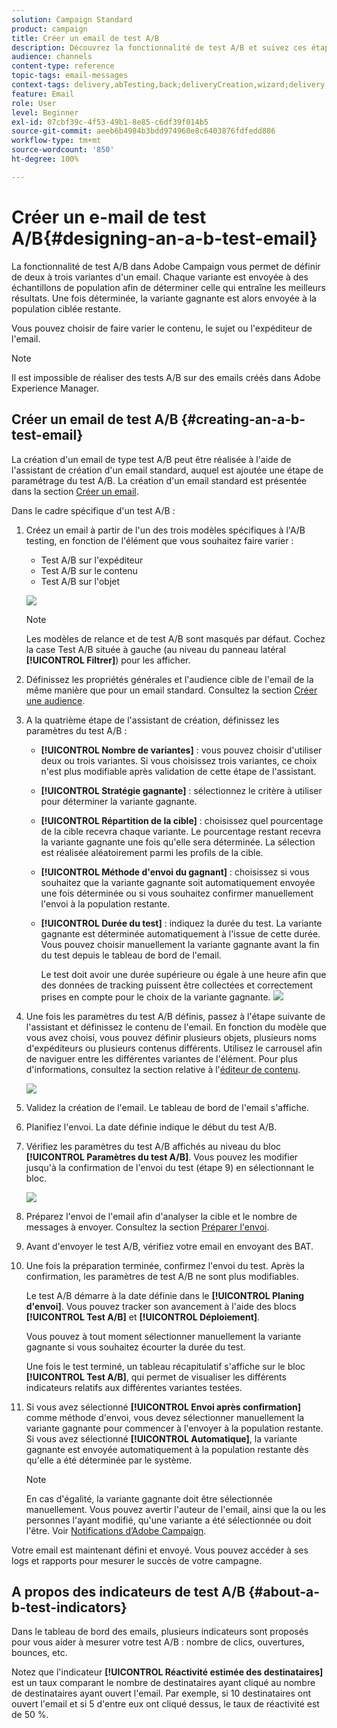 ```yaml
---
solution: Campaign Standard
product: campaign
title: Créer un email de test A/B
description: Découvrez la fonctionnalité de test A/B et suivez ces étapes pour créer un email depuis un modèle de test A/B dans Adobe Campaign.
audience: channels
content-type: reference
topic-tags: email-messages
context-tags: delivery,abTesting,back;deliveryCreation,wizard;delivery,main
feature: Email
role: User
level: Beginner
exl-id: 07cbf39c-4f53-49b1-8e85-c6df39f014b5
source-git-commit: aeeb6b4984b3bdd974960e8c6403876fdfedd886
workflow-type: tm+mt
source-wordcount: '850'
ht-degree: 100%

---
```


# Créer un e-mail de test A/B{#designing-an-a-b-test-email}

La fonctionnalité de test A/B dans Adobe Campaign vous permet de définir de deux à trois variantes d&#39;un email. Chaque variante est envoyée à des échantillons de population afin de déterminer celle qui entraîne les meilleurs résultats. Une fois déterminée, la variante gagnante est alors envoyée à la population ciblée restante.

Vous pouvez choisir de faire varier le contenu, le sujet ou l&#39;expéditeur de l&#39;email.

>[!NOTE]
>
>Il est impossible de réaliser des tests A/B sur des emails créés dans Adobe Experience Manager.

## Créer un email de test A/B       {#creating-an-a-b-test-email}

La création d&#39;un email de type test A/B peut être réalisée à l&#39;aide de l&#39;assistant de création d&#39;un email standard, auquel est ajoutée une étape de paramétrage du test A/B. La création d&#39;un email standard est présentée dans la section [Créer un email](../../channels/using/creating-an-email.md).

Dans le cadre spécifique d&#39;un test A/B :

1. Créez un email à partir de l&#39;un des trois modèles spécifiques à l&#39;A/B testing, en fonction de l&#39;élément que vous souhaitez faire varier :

   * Test A/B sur l&#39;expéditeur
   * Test A/B sur le contenu
   * Test A/B sur l&#39;objet

   ![](assets/create_ab_testing.png)

   >[!NOTE]
   >
   >Les modèles de relance et de test A/B sont masqués par défaut. Cochez la case Test A/B située à gauche (au niveau du panneau latéral **[!UICONTROL Filtrer]**) pour les afficher.

1. Définissez les propriétés générales et l&#39;audience cible de l&#39;email de la même manière que pour un email standard. Consultez la section [Créer une audience](../../audiences/using/creating-audiences.md).
1. A la quatrième étape de l&#39;assistant de création, définissez les paramètres du test A/B :

   * **[!UICONTROL Nombre de variantes]** : vous pouvez choisir d&#39;utiliser deux ou trois variantes. Si vous choisissez trois variantes, ce choix n&#39;est plus modifiable après validation de cette étape de l&#39;assistant.
   * **[!UICONTROL Stratégie gagnante]** : sélectionnez le critère à utiliser pour déterminer la variante gagnante.
   * **[!UICONTROL Répartition de la cible]** : choisissez quel pourcentage de la cible recevra chaque variante. Le pourcentage restant recevra la variante gagnante une fois qu&#39;elle sera déterminée. La sélection est réalisée aléatoirement parmi les profils de la cible.
   * **[!UICONTROL Méthode d&#39;envoi du gagnant]** : choisissez si vous souhaitez que la variante gagnante soit automatiquement envoyée une fois déterminée ou si vous souhaitez confirmer manuellement l&#39;envoi à la population restante.
   * **[!UICONTROL Durée du test]** : indiquez la durée du test. La variante gagnante est déterminée automatiquement à l&#39;issue de cette durée. Vous pouvez choisir manuellement la variante gagnante avant la fin du test depuis le tableau de bord de l&#39;email.

      Le test doit avoir une durée supérieure ou égale à une heure afin que des données de tracking puissent être collectées et correctement prises en compte pour le choix de la variante gagnante.
   ![](assets/ab_parameters.png)

1. Une fois les paramètres du test A/B définis, passez à l&#39;étape suivante de l&#39;assistant et définissez le contenu de l&#39;email. En fonction du modèle que vous avez choisi, vous pouvez définir plusieurs objets, plusieurs noms d&#39;expéditeurs ou plusieurs contenus différents. Utilisez le carrousel afin de naviguer entre les différentes variantes de l&#39;élément. Pour plus d&#39;informations, consultez la section relative à l&#39;[éditeur de contenu](../../designing/using/designing-content-in-adobe-campaign.md).

   ![](assets/create_ab_testing2.png)

1. Validez la création de l&#39;email. Le tableau de bord de l&#39;email s&#39;affiche.
1. Planifiez l&#39;envoi. La date définie indique le début du test A/B.
1. Vérifiez les paramètres du test A/B affichés au niveau du bloc **[!UICONTROL Paramètres du test A/B]**. Vous pouvez les modifier jusqu&#39;à la confirmation de l&#39;envoi du test (étape 9) en sélectionnant le bloc.

   ![](assets/create_ab_testing3.png)

1. Préparez l&#39;envoi de l&#39;email afin d&#39;analyser la cible et le nombre de messages à envoyer. Consultez la section [Préparer l&#39;envoi](../../sending/using/preparing-the-send.md).
1. Avant d&#39;envoyer le test A/B, vérifiez votre email en envoyant des BAT.
1. Une fois la préparation terminée, confirmez l&#39;envoi du test. Après la confirmation, les paramètres de test A/B ne sont plus modifiables.

   Le test A/B démarre à la date définie dans le **[!UICONTROL Planing d&#39;envoi]**. Vous pouvez tracker son avancement à l&#39;aide des blocs **[!UICONTROL Test A/B]** et **[!UICONTROL Déploiement]**.

   Vous pouvez à tout moment sélectionner manuellement la variante gagnante si vous souhaitez écourter la durée du test.

   Une fois le test terminé, un tableau récapitulatif s&#39;affiche sur le bloc **[!UICONTROL Test A/B]**, qui permet de visualiser les différents indicateurs relatifs aux différentes variantes testées.

1. Si vous avez sélectionné **[!UICONTROL Envoi après confirmation]** comme méthode d&#39;envoi, vous devez sélectionner manuellement la variante gagnante pour commencer à l&#39;envoyer à la population restante. Si vous avez sélectionné **[!UICONTROL Automatique]**, la variante gagnante est envoyée automatiquement à la population restante dès qu&#39;elle a été déterminée par le système.

   >[!NOTE]
   >
   >En cas d&#39;égalité, la variante gagnante doit être sélectionnée manuellement. Vous pouvez avertir l&#39;auteur de l&#39;email, ainsi que la ou les personnes l&#39;ayant modifié, qu&#39;une variante a été sélectionnée ou doit l&#39;être. Voir [Notifications d’Adobe Campaign](../../administration/using/sending-internal-notifications.md).

Votre email est maintenant défini et envoyé. Vous pouvez accéder à ses logs et rapports pour mesurer le succès de votre campagne.

## A propos des indicateurs de test A/B {#about-a-b-test-indicators}

Dans le tableau de bord des emails, plusieurs indicateurs sont proposés pour vous aider à mesurer votre test A/B : nombre de clics, ouvertures, bounces, etc.

Notez que l&#39;indicateur **[!UICONTROL Réactivité estimée des destinataires]** est un taux comparant le nombre de destinataires ayant cliqué au nombre de destinataires ayant ouvert l&#39;email. Par exemple, si 10 destinataires ont ouvert l&#39;email et si 5 d&#39;entre eux ont cliqué dessus, le taux de réactivité est de 50 %.
